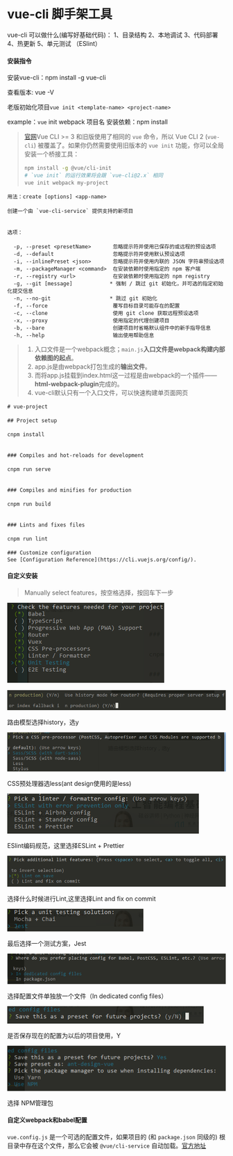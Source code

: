 # vue-cli 脚手架工具

vue-cli 可以做什么(编写好基础代码)：
1、目录结构
2、本地调试
3、代码部署
4、热更新
5、单元测试 （ESlint）

#### 安装指令

安装vue-cli：npm install -g vue-cli

查看版本: vue -V

老版初始化项目`vue init <template-name> <project-name>`

example：`vue` init webpack 项目名
 安装依赖：npm install

> [官网](https://cli.vuejs.org/zh/)Vue CLI >= 3 和旧版使用了相同的 `vue` 命令，所以 Vue CLI 2 (`vue-cli`) 被覆盖了。如果你仍然需要使用旧版本的 `vue init` 功能，你可以全局安装一个桥接工具：
>
> ```bash
> npm install -g @vue/cli-init
> # `vue init` 的运行效果将会跟 `vue-cli@2.x` 相同
> vue init webpack my-project
> ```

```text
用法：create [options] <app-name>

创建一个由 `vue-cli-service` 提供支持的新项目


选项：

  -p, --preset <presetName>       忽略提示符并使用已保存的或远程的预设选项
  -d, --default                   忽略提示符并使用默认预设选项
  -i, --inlinePreset <json>       忽略提示符并使用内联的 JSON 字符串预设选项
  -m, --packageManager <command>  在安装依赖时使用指定的 npm 客户端
  -r, --registry <url>            在安装依赖时使用指定的 npm registry
  -g, --git [message]            * 强制 / 跳过 git 初始化，并可选的指定初始化提交信息
  -n, --no-git                   * 跳过 git 初始化
  -f, --force                     覆写目标目录可能存在的配置
  -c, --clone                     使用 git clone 获取远程预设选项
  -x, --proxy                     使用指定的代理创建项目
  -b, --bare                      创建项目时省略默认组件中的新手指导信息
  -h, --help                      输出使用帮助信息
```

> 1. 入口文件是一个webpack概念；`main.js`**入口文件是webpack构建内部依赖图的起点**。
> 2. app.js是由webpack打包生成的**输出文件**。
> 3. 而将app.js挂载到index.html这一过程是由webpack的一个插件——**html-webpack-plugin**完成的。
> 4. vue-cli默认只有一个入口文件，可以快速构建单页面网页



```
# vue-project

## Project setup
 
cnpm install
 

### Compiles and hot-reloads for development
 
cnpm run serve
 

### Compiles and minifies for production
 
cnpm run build
 

### Lints and fixes files
 
cnpm run lint

### Customize configuration
See [Configuration Reference](https://cli.vuejs.org/config/).

```

#### 自定义安装

>  Manually select features，按空格选择，按回车下一步

![1574319613056](media/1574319613056.png)

![1574319730836](media/1574319730836.png)

路由模型选择history，选y

![1574319800492](media/1574319800492.png)

CSS预处理器选less(ant design使用的是less)

![1574320030847](media/1574320030847.png)

ESlint编码规范，这里选择ESLint + Prettier

![1574320141562](media/1574320141562.png)

选择什么时候进行Lint,这里选择Lint and fix on commit

![1574320214960](media/1574320214960.png)

最后选择一个测试方案，Jest

![1574320273888](media/1574320273888.png)

选择配置文件单独放一个文件（In dedicated config files）

![1574320367560](media/1574320367560.png)

是否保存现在的配置为以后的项目使用，Y

![1574320474125](media/1574320474125.png)

选择 NPM管理包

#### 自定义webpack和babel配置

`vue.config.js` 是一个可选的配置文件，如果项目的 (和 `package.json` 同级的) 根目录中存在这个文件，那么它会被 `@vue/cli-service` 自动加载。[官方地址](https://cli.vuejs.org/zh/config/#vue-config-js)

